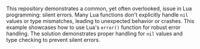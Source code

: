 This repository demonstrates a common, yet often overlooked, issue in Lua programming: silent errors.  Many Lua functions don't explicitly handle `nil` values or type mismatches, leading to unexpected behavior or crashes. This example showcases how to use Lua's `error()` function for robust error handling. The solution demonstrates proper handling for `nil` values and type checking to prevent silent errors.